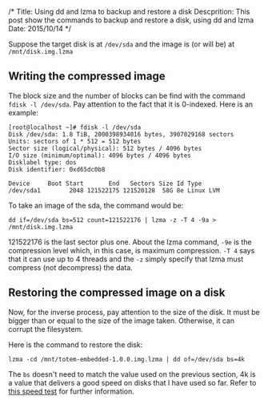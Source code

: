 /*
Title: Using dd and lzma to backup and restore a disk
Descprition: This post show the commands to backup and restore a disk, using
dd and lzma
Date: 2015/10/14
*/

Suppose the target disk is at `/dev/sda` and the image is (or will be) at 
`/mnt/disk.img.lzma`

Writing the compressed image
----------------------------

The block size and the number of blocks can be find with the 
command `fdisk -l /dev/sda`. Pay attention to the fact that it is 0-indexed. 
Here is an example:

    [root@localhost ~]# fdisk -l /dev/sda
    Disk /dev/sda: 1.8 TiB, 2000398934016 bytes, 3907029168 sectors
    Units: sectors of 1 * 512 = 512 bytes
    Sector size (logical/physical): 512 bytes / 4096 bytes
    I/O size (minimum/optimal): 4096 bytes / 4096 bytes
    Disklabel type: dos
    Disk identifier: 0xd65dc0b8

    Device     Boot Start       End   Sectors Size Id Type
    /dev/sda1        2048 121522175 121520128  58G 8e Linux LVM

To take an image of the sda, the command would be:

    dd if=/dev/sda bs=512 count=121522176 | lzma -z -T 4 -9a > /mnt/disk.img.lzma
    
121522176 is the last sector plus one. About the lzma command, `-9e` is the
compression level which, in this case, is maximum compression. `-T 4` says
that it can use up to 4 threads and the `-z` simply specify that lzma must
compress (not decompress) the data.

Restoring the compressed image on a disk
----------------------------------------

Now, for the inverse process, pay attention to the size of the disk. It must
be bigger than or equal to the size of the image taken. Otherwise, it can corrupt
the filesystem.

Here is the command to restore the disk:

    lzma -cd /mnt/totem-embedded-1.0.0.img.lzma | dd of=/dev/sda bs=4k

The `bs` doesn't need to match the value used on the previous section, 4k is a
value that delivers a good speed on disks that I have used so far. Refer to
[this speed test](http://www.mail-archive.com/eug-lug@efn.org/msg12073.html)
for further information.

